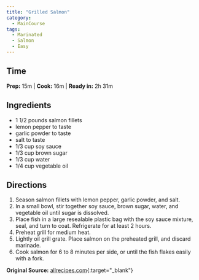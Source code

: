 ```yaml
---
title: "Grilled Salmon"
category:
  - MainCourse
tags:
  - Marinated
  - Salmon
  - Easy
---
```


## Time
**Prep:** 15m | **Cook:** 16m | **Ready in:** 2h 31m

## Ingredients
* 1 1/2 pounds salmon fillets
* lemon pepper to taste
* garlic powder to taste
* salt to taste
* 1/3 cup soy sauce
* 1/3 cup brown sugar
* 1/3 cup water
* 1/4 cup vegetable oil

## Directions
1. Season salmon fillets with lemon pepper, garlic powder, and salt.
2. In a small bowl, stir together soy sauce, brown sugar, water, and vegetable oil until sugar is dissolved. 
3. Place fish in a large resealable plastic bag with the soy sauce mixture, seal, and turn to coat. Refrigerate for at least 2 hours.
3. Preheat grill for medium heat.
4. Lightly oil grill grate. Place salmon on the preheated grill, and discard marinade. 
5. Cook salmon for 6 to 8 minutes per side, or until the fish flakes easily with a fork.

**Original Source:** [allrecipes.com](https://www.allrecipes.com/recipe/12720/grilled-salmon-i/){:target="_blank"}

